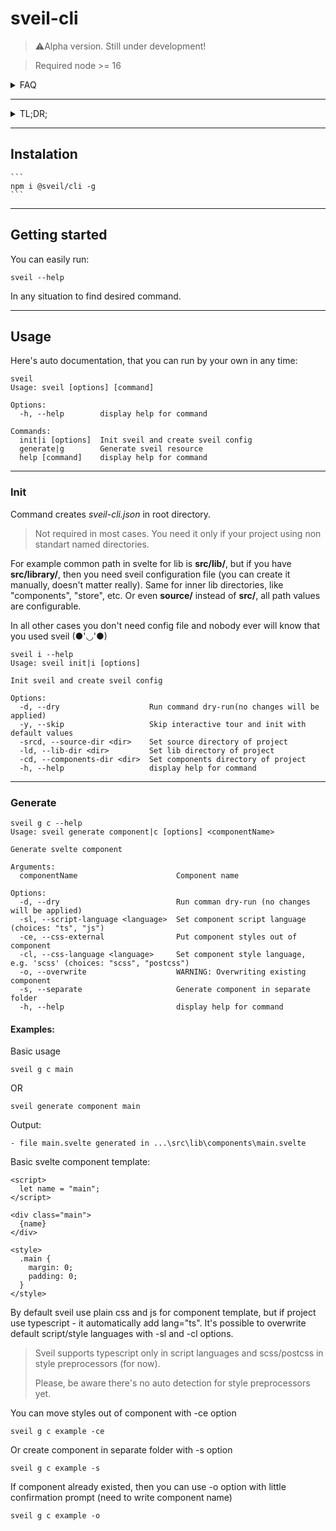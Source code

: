 # sveil-cli

> ⚠️Alpha version. Still under development!

> Required node >= 16

  <details>
    <summary>FAQ</summary>
    
  **What:**

The sveil. Generation tool for svelte. Sveil will generate svelte resources.

**Why:**

Why not? Svelte is pretty mature framework, but for some reason have no any generation tool that widely used. Generation tool could save some time, scale application, and set structure. I didn't find any other generation tools for svelte, only nx have one, but it's comes with monorepos only, nx workspace and other configs (and last time I tried it svelte plugin didn't work well). And Lets say, svelte plugin for nx isn't looks official, nx mostly focused on react or angular.

The Sveil on other hand is standalone tool that you can use without any config files.

  </details>

---

  <details>
    <summary>TL;DR;</summary>

**Philosophy:**

Freedom without structure is chaos. Svelte let us decide how to organize project freely, there're only several restrictions/rules. Since svelte trying to bind to native js way without any built in design patterns, we as developers are on our own.

I see 3 main goals of sveil tool:

- Generation
- Structure
- Scale

For now it's limited generation, but with time sveil will get ability to structure svelte project and scale it (like nest or angular cli).

  </details>

---

## Instalation

    ```
    npm i @sveil/cli -g
    ```

---

## Getting started

You can easily run:

```
sveil --help
```

In any situation to find desired command.

---

## Usage

Here's auto documentation, that you can run by your own in any time:

```
sveil
Usage: sveil [options] [command]

Options:
  -h, --help        display help for command

Commands:
  init|i [options]  Init sveil and create sveil config
  generate|g        Generate sveil resource
  help [command]    display help for command
```

---

### Init

Command creates _sveil-cli.json_ in root directory.

> Not required in most cases. You need it only if your project using non standart named directories.

For example common path in svelte for lib is **src/lib/**, but if you have **src/library/**, then you need sveil configuration file (you can create it manually, doesn't matter really). Same for inner lib directories, like "components", "store", etc. Or even **source/** instead of **src/**, all path values are configurable.

In all other cases you don't need config file and nobody ever will know that you used sveil (●'◡'●)

```
sveil i --help
Usage: sveil init|i [options]

Init sveil and create sveil config

Options:
  -d, --dry                    Run command dry-run(no changes will be applied)
  -y, --skip                   Skip interactive tour and init with default values
  -srcd, --source-dir <dir>    Set source directory of project
  -ld, --lib-dir <dir>         Set lib directory of project
  -cd, --components-dir <dir>  Set components directory of project
  -h, --help                   display help for command
```

---

### Generate

```
sveil g c --help
Usage: sveil generate component|c [options] <componentName>

Generate svelte component

Arguments:
  componentName                      Component name

Options:
  -d, --dry                          Run comman dry-run (no changes will be applied)
  -sl, --script-language <language>  Set component script language (choices: "ts", "js")
  -ce, --css-external                Put component styles out of component
  -cl, --css-language <language>     Set component style language, e.g. 'scss' (choices: "scss", "postcss")
  -o, --overwrite                    WARNING: Overwriting existing component
  -s, --separate                     Generate component in separate folder
  -h, --help                         display help for command
```

#### Examples:

Basic usage

```
sveil g c main
```

OR

```
sveil generate component main
```

Output:

```
- file main.svelte generated in ...\src\lib\components\main.svelte
```

Basic svelte component template:

```
<script>
  let name = "main";
</script>

<div class="main">
  {name}
</div>

<style>
  .main {
    margin: 0;
    padding: 0;
  }
</style>

```

By default sveil use plain css and js for component template, but if project use typescript - it automatically add lang="ts".
It's possible to overwrite default script/style languages with -sl and -cl options.

> Sveil supports typescript only in script languages and scss/postcss in style preprocessors (for now).
>
> Please, be aware there's no auto detection for style preprocessors yet.

You can move styles out of component with -ce option

```
sveil g c example -ce
```

Or create component in separate folder with -s option

```
sveil g c example -s
```

If component already existed, then you can use -o option with little confirmation prompt (need to write component name)

```
sveil g c example -o
```
